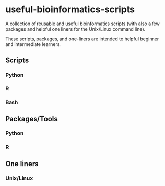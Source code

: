 # useful-bioinformatics-scripts

A collection of reusable and useful bioinformatics scripts (with also a few packages and helpful one liners for the Unix/Linux command line).

These scripts, packages, and one-liners are intended to helpful beginner and intermediate learners.

## Scripts

### Python

### R

### Bash

## Packages/Tools

### Python

### R

## One liners

### Unix/Linux
